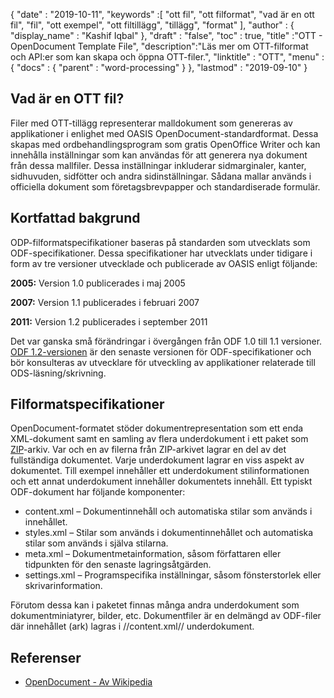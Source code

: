 {
  "date" : "2019-10-11",
  "keywords" :[ "ott fil", "ott filformat", "vad är en ott fil", "fil", "ott exempel", "ott filtillägg", "tillägg", "format" ],
  "author" : {
    "display_name" : "Kashif Iqbal"
},
  "draft" : "false",
  "toc" : true,
  "title" :"OTT - OpenDocument Template File",
  "description":"Läs mer om OTT-filformat och API:er som kan skapa och öppna OTT-filer.",
  "linktitle" : "OTT",
  "menu" : {
    "docs" : {
      "parent" : "word-processing"
}
},
  "lastmod" : "2019-09-10"
}

## Vad är en OTT fil?

Filer med OTT-tillägg representerar malldokument som genereras av applikationer i enlighet med OASIS OpenDocument-standardformat. Dessa skapas med ordbehandlingsprogram som gratis OpenOffice Writer och kan innehålla inställningar som kan användas för att generera nya dokument från dessa mallfiler. Dessa inställningar inkluderar sidmarginaler, kanter, sidhuvuden, sidfötter och andra sidinställningar. Sådana mallar används i officiella dokument som företagsbrevpapper och standardiserade formulär.

## Kortfattad bakgrund ##

ODP-filformatspecifikationer baseras på standarden som utvecklats som ODF-specifikationer. Dessa specifikationer har utvecklats under tidigare i form av tre versioner utvecklade och publicerade av OASIS enligt följande:

**2005:** Version 1.0 publicerades i maj 2005

**2007:** Version 1.1 publicerades i februari 2007

**2011:** Version 1.2 publicerades i september 2011

Det var ganska små förändringar i övergången från ODF 1.0 till 1.1 versioner. [ODF 1.2-versionen](https://www.oasis-open.org/standards#opendocumentv1.2) är den senaste versionen för ODF-specifikationer och bör konsulteras av utvecklare för utveckling av applikationer relaterade till ODS-läsning/skrivning.

## Filformatspecifikationer

OpenDocument-formatet stöder dokumentrepresentation som ett enda XML-dokument samt en samling av flera underdokument i ett paket som [ZIP](/sv/compression/zip/)-arkiv. Var och en av filerna från ZIP-arkivet lagrar en del av det fullständiga dokumentet. Varje underdokument lagrar en viss aspekt av dokumentet. Till exempel innehåller ett underdokument stilinformationen och ett annat underdokument innehåller dokumentets innehåll. Ett typiskt ODF-dokument har följande komponenter:

* content.xml – Dokumentinnehåll och automatiska stilar som används i innehållet.
* styles.xml – Stilar som används i dokumentinnehållet och automatiska stilar som används i själva stilarna.
* meta.xml – Dokumentmetainformation, såsom författaren eller tidpunkten för den senaste lagringsåtgärden.
* settings.xml – Programspecifika inställningar, såsom fönsterstorlek eller skrivarinformation.

Förutom dessa kan i paketet finnas många andra underdokument som dokumentminiatyrer, bilder, etc. Dokumentfiler är en delmängd av ODF-filer där innehållet (ark) lagras i //content.xml// underdokument.

## Referenser ##

* [OpenDocument - Av Wikipedia](https://en.wikipedia.org/wiki/OpenDocument)

